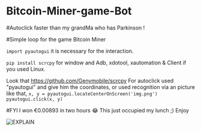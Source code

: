 # Bitcoin-Miner-game-Bot

#Autoclick faster than my grandMa who has Parkinson !

#Simple loop for the game Bitcoin Miner

`import pyautogui` 
it is necessary for the interaction.

`pip install scrcpy` for window and Adb, xdotool, xautomation & Client if you used Linux.

Look that https://github.com/Genymobile/scrcpy
For autoclick used "pyautogui" and give him the coordinates, or used recognition via an picture like that,
`x, y = pyautogui.locateCenterOnScreen('img.png')
pyautogui.click(x, y)`

#FYI I won €0.00893 in two hours 😂 This just occupied my lunch ;) Enjoy

![EXPLAIN](https://user-images.githubusercontent.com/61543927/188321228-d3735644-0c30-4a13-8af1-80ca73480307.png)
